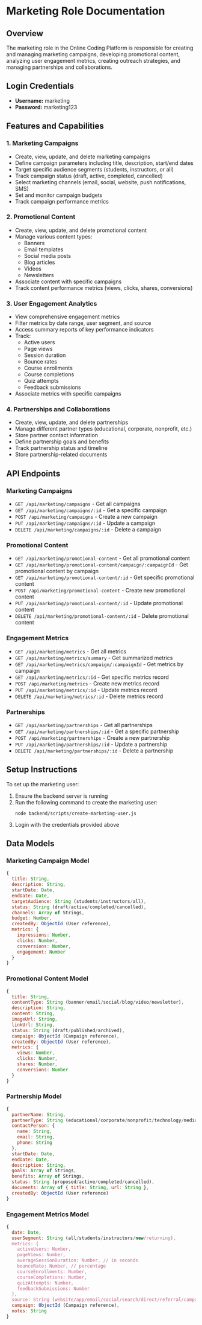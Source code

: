 # Marketing Role Documentation

## Overview
The marketing role in the Online Coding Platform is responsible for creating and managing marketing campaigns, developing promotional content, analyzing user engagement metrics, creating outreach strategies, and managing partnerships and collaborations.

## Login Credentials
- **Username:** marketing
- **Password:** marketing123

## Features and Capabilities

### 1. Marketing Campaigns
- Create, view, update, and delete marketing campaigns
- Define campaign parameters including title, description, start/end dates
- Target specific audience segments (students, instructors, or all)
- Track campaign status (draft, active, completed, cancelled)
- Select marketing channels (email, social, website, push notifications, SMS)
- Set and monitor campaign budgets
- Track campaign performance metrics

### 2. Promotional Content
- Create, view, update, and delete promotional content
- Manage various content types:
  - Banners
  - Email templates
  - Social media posts
  - Blog articles
  - Videos
  - Newsletters
- Associate content with specific campaigns
- Track content performance metrics (views, clicks, shares, conversions)

### 3. User Engagement Analytics
- View comprehensive engagement metrics
- Filter metrics by date range, user segment, and source
- Access summary reports of key performance indicators
- Track:
  - Active users
  - Page views
  - Session duration
  - Bounce rates
  - Course enrollments
  - Course completions
  - Quiz attempts
  - Feedback submissions
- Associate metrics with specific campaigns

### 4. Partnerships and Collaborations
- Create, view, update, and delete partnerships
- Manage different partner types (educational, corporate, nonprofit, etc.)
- Store partner contact information
- Define partnership goals and benefits
- Track partnership status and timeline
- Store partnership-related documents

## API Endpoints

### Marketing Campaigns
- `GET /api/marketing/campaigns` - Get all campaigns
- `GET /api/marketing/campaigns/:id` - Get a specific campaign
- `POST /api/marketing/campaigns` - Create a new campaign
- `PUT /api/marketing/campaigns/:id` - Update a campaign
- `DELETE /api/marketing/campaigns/:id` - Delete a campaign

### Promotional Content
- `GET /api/marketing/promotional-content` - Get all promotional content
- `GET /api/marketing/promotional-content/campaign/:campaignId` - Get promotional content by campaign
- `GET /api/marketing/promotional-content/:id` - Get specific promotional content
- `POST /api/marketing/promotional-content` - Create new promotional content
- `PUT /api/marketing/promotional-content/:id` - Update promotional content
- `DELETE /api/marketing/promotional-content/:id` - Delete promotional content

### Engagement Metrics
- `GET /api/marketing/metrics` - Get all metrics
- `GET /api/marketing/metrics/summary` - Get summarized metrics
- `GET /api/marketing/metrics/campaign/:campaignId` - Get metrics by campaign
- `GET /api/marketing/metrics/:id` - Get specific metrics record
- `POST /api/marketing/metrics` - Create new metrics record
- `PUT /api/marketing/metrics/:id` - Update metrics record
- `DELETE /api/marketing/metrics/:id` - Delete metrics record

### Partnerships
- `GET /api/marketing/partnerships` - Get all partnerships
- `GET /api/marketing/partnerships/:id` - Get a specific partnership
- `POST /api/marketing/partnerships` - Create a new partnership
- `PUT /api/marketing/partnerships/:id` - Update a partnership
- `DELETE /api/marketing/partnerships/:id` - Delete a partnership

## Setup Instructions

To set up the marketing user:

1. Ensure the backend server is running
2. Run the following command to create the marketing user:
   ```
   node backend/scripts/create-marketing-user.js
   ```
3. Login with the credentials provided above

## Data Models

### Marketing Campaign Model
```javascript
{
  title: String,
  description: String,
  startDate: Date,
  endDate: Date,
  targetAudience: String (students/instructors/all),
  status: String (draft/active/completed/cancelled),
  channels: Array of Strings,
  budget: Number,
  createdBy: ObjectId (User reference),
  metrics: {
    impressions: Number,
    clicks: Number,
    conversions: Number,
    engagement: Number
  }
}
```

### Promotional Content Model
```javascript
{
  title: String,
  contentType: String (banner/email/social/blog/video/newsletter),
  description: String,
  content: String,
  imageUrl: String,
  linkUrl: String,
  status: String (draft/published/archived),
  campaign: ObjectId (Campaign reference),
  createdBy: ObjectId (User reference),
  metrics: {
    views: Number,
    clicks: Number,
    shares: Number,
    conversions: Number
  }
}
```

### Partnership Model
```javascript
{
  partnerName: String,
  partnerType: String (educational/corporate/nonprofit/technology/media),
  contactPerson: {
    name: String,
    email: String,
    phone: String
  },
  startDate: Date,
  endDate: Date,
  description: String,
  goals: Array of Strings,
  benefits: Array of Strings,
  status: String (proposed/active/completed/cancelled),
  documents: Array of { title: String, url: String },
  createdBy: ObjectId (User reference)
}
```

### Engagement Metrics Model
```javascript
{
  date: Date,
  userSegment: String (all/students/instructors/new/returning),
  metrics: {
    activeUsers: Number,
    pageViews: Number,
    averageSessionDuration: Number, // in seconds
    bounceRate: Number, // percentage
    courseEnrollments: Number,
    courseCompletions: Number,
    quizAttempts: Number,
    feedbackSubmissions: Number
  },
  source: String (website/app/email/social/search/direct/referral/campaign),
  campaign: ObjectId (Campaign reference),
  notes: String
}
```
